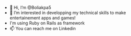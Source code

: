 - 👋 Hi, I’m @Boliakpa5
- 👀 I’m interested in developping my technical skills to make entertainement apps and games!
- I'm using Ruby on Rails as framework
- 📫 You can reach me on Linkedin

<!---
Boliakpa5/Boliakpa5 is a ✨ special ✨ repository because its `README.md` (this file) appears on your GitHub profile.
You can click the Preview link to take a look at your changes.
--->
